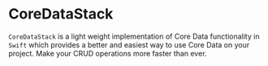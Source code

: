 # CoreDataStack
`CoreDataStack` is a light weight implementation of Core Data functionality in `Swift` which provides a better and easiest way to use Core Data on your project. Make your CRUD operations more faster than ever.
